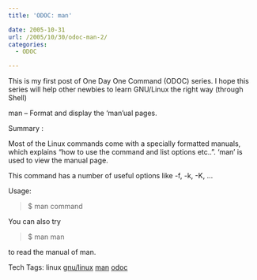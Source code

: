 ```yaml
---
title: 'ODOC: man'

date: 2005-10-31
url: /2005/10/30/odoc-man-2/
categories:
  - ODOC

---
```

This is my first post of One Day One Command (ODOC) series. I hope this series will help other newbies to learn GNU/Linux the right way (through Shell)

man &#8211; Format and display the &#8216;man&#8217;ual pages.

Summary :

Most of the Linux commands come with a specially formatted manuals, which explains &#8220;how to use the command and list options etc..&#8221;. &#8216;man&#8217; is used to view the manual page.
  
This command has a number of useful options like -f, -k, -K, &#8230;

Usage:

> $ man command

You can also try

> $ man man

to read the manual of man.

<div>
  Tech Tags: linux <a href="http://technorati.com/tag/gnu/linux" rel="tag">gnu/linux</a> <a href="http://technorati.com/tag/man" rel="tag">man</a> <a href="http://technorati.com/tag/odoc" rel="tag">odoc</a>
</div>